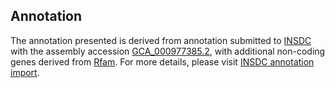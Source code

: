

Annotation
----------

The annotation presented is derived from annotation submitted to
[INSDC](http://www.insdc.org) with the assembly accession
[GCA\_000977385.2](http://www.ebi.ac.uk/ena/data/view/GCA_000977385.2),
with additional non-coding genes derived from
[Rfam](http://rfam.xfam.org/). For more details, please visit [INSDC
annotation
import](http://ensemblgenomes.org/info/data/insdc_annotation).

